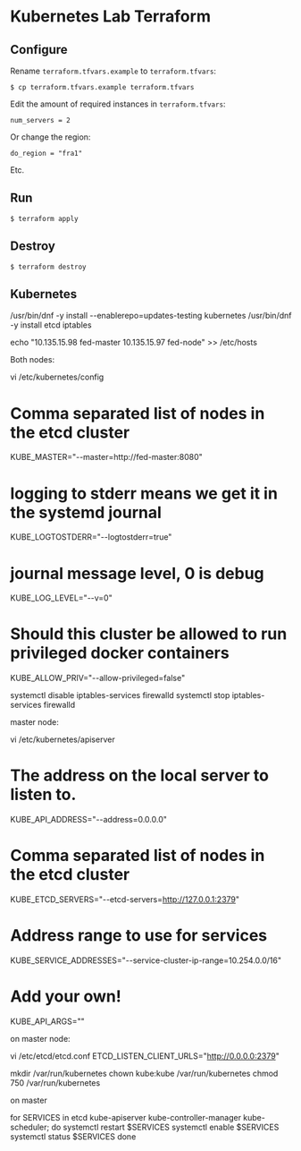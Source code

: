 # Kubernetes Lab Terraform

## Configure

Rename `terraform.tfvars.example` to `terraform.tfvars`:

    $ cp terraform.tfvars.example terraform.tfvars

Edit the amount of required instances in `terraform.tfvars`:

    num_servers = 2

Or change the region:

    do_region = "fra1"

Etc.

## Run

    $ terraform apply

## Destroy

    $ terraform destroy

## Kubernetes

/usr/bin/dnf -y install --enablerepo=updates-testing kubernetes
/usr/bin/dnf -y install etcd iptables

echo "10.135.15.98 fed-master
10.135.15.97 fed-node" >> /etc/hosts

Both nodes:

vi /etc/kubernetes/config

# Comma separated list of nodes in the etcd cluster
KUBE_MASTER="--master=http://fed-master:8080"

# logging to stderr means we get it in the systemd journal
KUBE_LOGTOSTDERR="--logtostderr=true"

# journal message level, 0 is debug
KUBE_LOG_LEVEL="--v=0"

# Should this cluster be allowed to run privileged docker containers
KUBE_ALLOW_PRIV="--allow-privileged=false"

systemctl disable iptables-services firewalld
systemctl stop iptables-services firewalld

master node:

vi /etc/kubernetes/apiserver
# The address on the local server to listen to.
KUBE_API_ADDRESS="--address=0.0.0.0"

# Comma separated list of nodes in the etcd cluster
KUBE_ETCD_SERVERS="--etcd-servers=http://127.0.0.1:2379"

# Address range to use for services
KUBE_SERVICE_ADDRESSES="--service-cluster-ip-range=10.254.0.0/16"

# Add your own!
KUBE_API_ARGS=""

on master node:

vi /etc/etcd/etcd.conf
ETCD_LISTEN_CLIENT_URLS="http://0.0.0.0:2379"

mkdir /var/run/kubernetes
chown kube:kube /var/run/kubernetes
chmod 750 /var/run/kubernetes

on master

for SERVICES in etcd kube-apiserver kube-controller-manager kube-scheduler; do
    systemctl restart $SERVICES
    systemctl enable $SERVICES
    systemctl status $SERVICES
done
